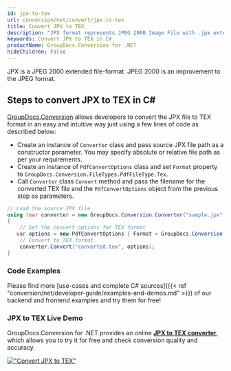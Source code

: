 ```yaml
---
id: jpx-to-tex
url: conversion/net/convert/jpx-to-tex
title: Convert JPX to TEX
description: "JPX format represents JPEG 2000 Image File with .jpx extension. Learn how to convert JPX to TEX file programmatically in C# language using GroupDocs.Conversion for .NET library."
keywords: Convert JPX to TEX in C#
productName: GroupDocs.Conversion for .NET
hideChildren: False
---
```


JPX is a JPEG 2000 extended file-format. JPEG 2000 is an improvement to the JPEG format.

## Steps to convert JPX to TEX in C#

[GroupDocs.Conversion](https://products.groupdocs.com/conversion/net) allows developers to convert the JPX file to TEX format in an easy and intuitive way just using a few lines of code as described below:

* Create an instance of `Converter` class and pass source JPX file path as a constructor parameter. You may specify absolute or relative file path as per your requirements. 
* Create an instance of `PdfConvertOptions` class and set `Format` property to `GroupDocs.Conversion.FileTypes.PdfFileType.Tex`.
* Call `Converter` class `Convert` method and pass the filename for the converted TEX file and the `PdfConvertOptions` object from the previous step as parameters.

```csharp
// Load the source JPX file
using (var converter = new GroupDocs.Conversion.Converter("sample.jpx"))
{
    // Set the convert options for TEX format
   var options = new PdfConvertOptions { Format = GroupDocs.Conversion.FileTypes.PdfFileType.Tex };
    // Convert to TEX format
    converter.Convert("converted.tex", options);
}
```

### Code Examples

Please find more [use-cases and complete C# sources]({{< ref "conversion/net/developer-guide/examples-and-demos.md" >}}) of our backend and frontend examples and try them for free!

### JPX to TEX Live Demo

GroupDocs.Conversion for .NET provides an online [**JPX to TEX converter**](https://products.groupdocs.app/conversion/jpx-to-tex), which allows you to try it for free and check conversion quality and accuracy.

[!["Convert JPX to TEX"](conversion/net/images/convert-to-tex/convert-jpx-to-tex.png)](https://products.groupdocs.app/conversion/jpx-to-tex)